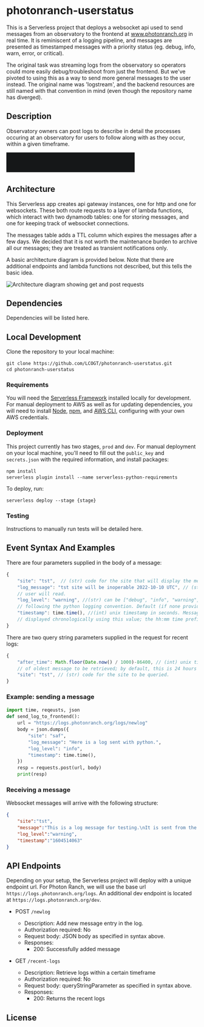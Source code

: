 # photonranch-userstatus

This is a Serverless project that deploys a websocket api used to send messages
from an observatory to the frontend at www.photonranch.org in real time. It is 
reminiscent of a logging pipeline, and messages are presented as timestamped 
messages with a priority status (eg. debug, info, warn, error, or critical).

The original task was streaming logs from the observatory so operators could
more easily debug/troubleshoot from just the frontend. But we've pivoted to
using this as a way to send more general messages to the user instead. The
original name was 'logstream', and the backend resources are still named with
that convention in mind (even though the repository name has diverged).

## Description

Observatory owners can post logs to describe in detail the processes occuring at an observatory 
for users to follow along with as they occur, within a given timeframe.

![Viewing a message as a user](images/user_view.png)

## Architecture

This Serverless app creates api gateway instances, one for http and one for
websockets. These both route requests to a layer of lambda functions, which
interact with two dynamodb tables: one for storing messages, and one for
keeping track of websocket connections.

The messages table adds a TTL column which expires the messages after a few
days. We decided that it is not worth the maintenance burden to archive
all our messages; they are treated as transient notifications only.

A basic architecture diagram is provided below. Note that there are additional
endpoints and lambda functions not described, but this tells the basic idea.

![Architecture diagram showing get and post requests](https://i.imgur.com/T0OwvXi.png)

## Dependencies

Dependencies will be listed here.

## Local Development

Clone the repository to your local machine:

```
git clone https://github.com/LCOGT/photonranch-userstatus.git
cd photonranch-userstatus
```

### Requirements

You will need the [Serverless Framework](https://www.serverless.com/framework/docs/getting-started) 
installed locally for development. For manual deployment to AWS as well as for updating dependencies, 
you will need to install [Node](https://nodejs.org/en/), 
[npm](https://docs.npmjs.com/downloading-and-installing-node-js-and-npm), 
and [AWS CLI](https://docs.aws.amazon.com/cli/latest/userguide/getting-started-install.html), 
configuring with your own AWS credentials.

### Deployment

This project currently has two stages, `prod` and `dev`. 
For manual deployment on your local machine, you'll need to fill out the 
`public_key` and `secrets.json` with the required information, and install packages:

```
npm install
serverless plugin install --name serverless-python-requirements
```

To deploy, run:

```
serverless deploy --stage {stage}
```

### Testing

Instructions to manually run tests will be detailed here.

## Event Syntax And Examples

There are four parameters supplied in the body of a message:

```javascript
{
    "site": "tst",  // (str) code for the site that will display the message
    "log_message": "tst site will be inoperable 2022-10-10 UTC", // (str) content that the 
    // user will read.
    "log_level": "warning", //(str) can be ["debug", "info", "warning", "error", "critical"] 
    // following the python logging convention. Default (if none provided) is info.
    "timestamp": time.time(), //(int) unix timestamp in seconds. Messages are sorted and 
    // displayed chronologically using this value; the hh:mm time prefixes the message display.
}
```
There are two query string parameters supplied in the request for recent logs:

```javascript
{
    "after_time": Math.floor(Date.now() / 1000)-86400, // (int) unix timestamp in seconds 
    // of oldest message to be retrieved; by default, this is 24 hours as definied in frontend
    "site": "tst", // (str) code for the site to be queried.
}
```

### Example: sending a message

```python
import time, reqeusts, json
def send_log_to_frontend():
    url = "https://logs.photonranch.org/logs/newlog"
    body = json.dumps({
        "site": "saf",
        "log_message": "Here is a log sent with python.",
        "log_level": "info",
        "timestamp": time.time(),
    })
    resp = requests.post(url, body)
    print(resp)
```

### Receiving a message

Websocket messages will arrive with the following structure:

```json
{
    "site":"tst",
    "message":"This is a log message for testing.\nIt is sent from the frontend.",
    "log_level":"warning",
    "timestamp":"1604514063"
}
```

## API Endpoints

Depending on your setup, the Serverless project will deploy with a unique 
endpoint url. For Photon Ranch, we will use the base url `https://logs.photonranch.org/logs`. 
An additional dev endpoint is located at `https://logs.photonranch.org/dev`.

- POST `/newlog`
  - Description: Add new message entry in the log.
  - Authorization required: No
  - Request body: JSON body as specified in syntax above.
  - Responses:
    - 200: Successfully added message

- GET `/recent-logs`
  - Description: Retrieve logs within a certain timeframe
  - Authorization required: No
  - Request body: queryStringParameter as specified in syntax above.
  - Responses:
    - 200: Returns the recent logs

## License
